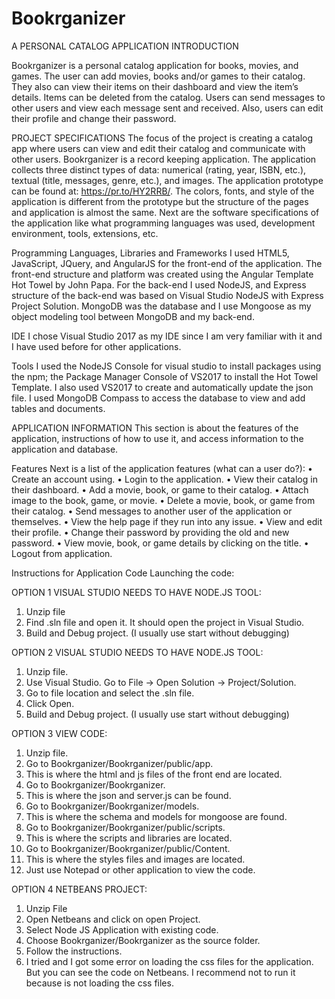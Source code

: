 # Bookrganizer
A PERSONAL CATALOG APPLICATION
INTRODUCTION

Bookrganizer is a personal catalog application for books, movies, and games. The user can add movies, books and/or games to their catalog. They also can view their items on their dashboard and view the item’s details. Items can be deleted from the catalog. Users can send messages to other users and view each message sent and received. Also, users can edit their profile and change their password.

PROJECT SPECIFICATIONS
The focus of the project is creating a catalog app where users can view and edit their catalog and communicate with other users. Bookrganizer is a record keeping application. The application collects three distinct types of data: numerical (rating, year, ISBN, etc.), textual (title, messages, genre, etc.), and images. The application prototype can be found at: https://pr.to/HY2RRB/. The colors, fonts, and style of the application is different from the prototype but the structure of the pages and application is almost the same.
Next are the software specifications of the application like what programming languages was used, development environment, tools, extensions, etc.

Programming Languages, Libraries and Frameworks
I used HTML5, JavaScript, JQuery, and AngularJS for the front-end of the application. The front-end structure and platform was created using the Angular Template Hot Towel by John Papa. For the back-end I used NodeJS, and Express structure of the back-end was based on Visual Studio NodeJS with Express Project Solution. MongoDB was the database and I use Mongoose as my object modeling tool between MongoDB and my back-end.

IDE
I chose Visual Studio 2017 as my IDE since I am very familiar with it and I have used before for other applications. 

Tools
I used the NodeJS Console for visual studio to install packages using the npm; the Package Manager Console of VS2017 to install the Hot Towel Template. I also used VS2017 to create and automatically update the json file. I used MongoDB Compass to access the database to view and add tables and documents.

APPLICATION INFORMATION
This section is about the features of the application, instructions of how to use it, and access information to the application and database.

Features
Next is a list of the application features (what can a user do?):
•	Create an account using.
•	Login to the application.
•	View their catalog in their dashboard.
•	Add a movie, book, or game to their catalog.
•	Attach image to the book, game, or movie.
•	Delete a movie, book, or game from their catalog.
•	Send messages to another user of the application or themselves.
•	View the help page if they run into any issue.
•	View and edit their profile.
•	Change their password by providing the old and new password.
•	View movie, book, or game details by clicking on the title.
•	Logout from application.

Instructions for Application Code
Launching the code:

OPTION 1 VISUAL STUDIO NEEDS TO HAVE NODE.JS TOOL:
1.	Unzip file
2.	Find .sln file and open it. It should open the project in Visual Studio. 
3.	Build and Debug project. (I usually use start without debugging)

OPTION 2 VISUAL STUDIO NEEDS TO HAVE NODE.JS TOOL:
1.	Unzip file.
2.	Use Visual Studio. Go to File -> Open Solution -> Project/Solution.
3.	Go to file location and select the .sln file.
4.	Click Open.
5.	Build and Debug project. (I usually use start without debugging)

OPTION 3 VIEW CODE:
1.	Unzip file.
2.	Go to Bookrganizer/Bookrganizer/public/app.
3.	This is where the html and js files of the front end are located.
4.	Go to Bookrganizer/Bookrganizer.
5.	This is where the json and server.js can be found.
6.	Go to Bookrganizer/Bookrganizer/models.
7.	This is where the schema and models for mongoose are found.
8.	Go to Bookrganizer/Bookrganizer/public/scripts.
9.	This is where the scripts and libraries are located.
10.	 Go to Bookrganizer/Bookrganizer/public/Content.
11.	This is where the styles files and images are located.
12.	 Just use Notepad or other application to view the code.

OPTION 4 NETBEANS PROJECT:
1.	Unzip File
2.	Open Netbeans and click on open Project.
3.	Select Node JS Application with existing code.
4.	Choose Bookrganizer/Bookrganizer as the source folder.
5.	Follow the instructions.
6.	I tried and I got some error on loading the css files for the application. But you can see the code on Netbeans. I recommend not to run it because is not loading the css files. 

